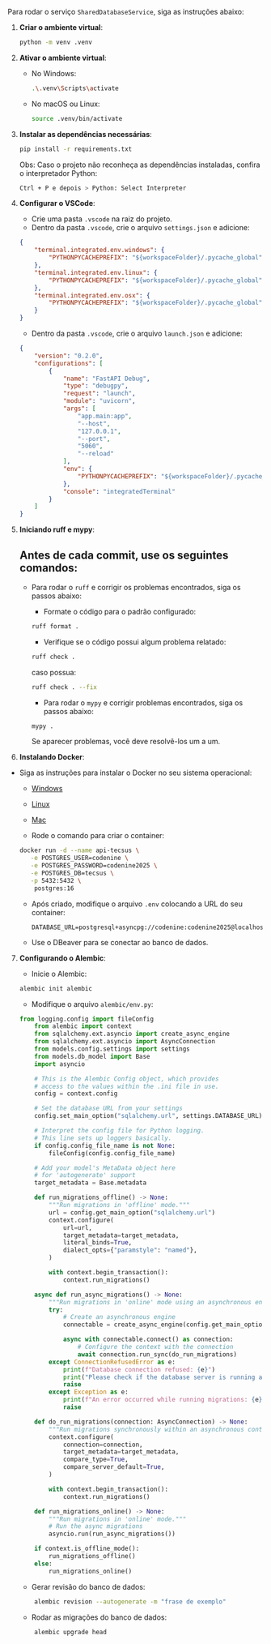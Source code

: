 <!--
This file contains the README documentation for the recommendation-service project.
-->

Para rodar o serviço `SharedDatabaseService`, siga as instruções abaixo:

1. **Criar o ambiente virtual**:
    ```bash
    python -m venv .venv
    ```

2. **Ativar o ambiente virtual**:
    - No Windows:
        ```bash
        .\.venv\Scripts\activate
        ```
    - No macOS ou Linux:
        ```bash
        source .venv/bin/activate
        ```

3. **Instalar as dependências necessárias**:
    ```bash
    pip install -r requirements.txt
    ```
    Obs: Caso o projeto não reconheça as dependências instaladas, confira o interpretador Python:
    ```bash
    Ctrl + P e depois > Python: Select Interpreter
    ```

4. **Configurar o VSCode**:
    - Crie uma pasta `.vscode` na raiz do projeto.
    - Dentro da pasta `.vscode`, crie o arquivo `settings.json` e adicione:
    ```json
    {
        "terminal.integrated.env.windows": {
            "PYTHONPYCACHEPREFIX": "${workspaceFolder}/.pycache_global"
        },
        "terminal.integrated.env.linux": {
            "PYTHONPYCACHEPREFIX": "${workspaceFolder}/.pycache_global"
        },
        "terminal.integrated.env.osx": {
            "PYTHONPYCACHEPREFIX": "${workspaceFolder}/.pycache_global"
        }
    }
    ```
    - Dentro da pasta `.vscode`, crie o arquivo `launch.json` e adicione:
    ```json
    {
        "version": "0.2.0",
        "configurations": [
            {
                "name": "FastAPI Debug",
                "type": "debugpy",
                "request": "launch",
                "module": "uvicorn",
                "args": [
                    "app.main:app",
                    "--host",
                    "127.0.0.1",
                    "--port",
                    "5060",
                    "--reload"
                ],
                "env": {
                    "PYTHONPYCACHEPREFIX": "${workspaceFolder}/.pycache_global"
                },
                "console": "integratedTerminal"
            }
        ]
    }
    ```

5. **Iniciando ruff e mypy**:
    ## Antes de cada commit, use os seguintes comandos:
    - Para rodar o `ruff` e corrigir os problemas encontrados, siga os passos abaixo:

        - Formate o código para o padrão configurado:
        ```bash
        ruff format .
        ```
        - Verifique se o código possui algum problema relatado:
        ```bash
        ruff check .
        ```
        caso possua:
        ```bash
        ruff check . --fix
        ```

        - Para rodar o `mypy` e corrigir problemas encontrados, siga os passos abaixo:
        ```bash
        mypy .
        ```
        Se aparecer problemas, você deve resolvê-los um a um.

6. **Instalando Docker**:
- Siga as instruções para instalar o Docker no seu sistema operacional:
    - [Windows](https://docs.docker.com/desktop/install/windows-install/)
    - [Linux](https://docs.docker.com/desktop/install/linux-install/)
    - [Mac](https://docs.docker.com/desktop/install/mac-install/)

    - Rode o comando para criar o container:

    ```bash
    docker run -d --name api-tecsus \
       -e POSTGRES_USER=codenine \
       -e POSTGRES_PASSWORD=codenine2025 \
       -e POSTGRES_DB=tecsus \
       -p 5432:5432 \
        postgres:16
    ```
    - Após criado, modifique o arquivo `.env` colocando a URL do seu container:
        ```env
        DATABASE_URL=postgresql+asyncpg://codenine:codenine2025@localhost:5432/tecsus
        ```
    - Use o DBeaver para se conectar ao banco de dados.

7. **Configurando o Alembic**:
    - Inicie o Alembic: 
    ```bash
    alembic init alembic
    ```

    - Modifique o arquivo `alembic/env.py`:

    ```python
    from logging.config import fileConfig
        from alembic import context
        from sqlalchemy.ext.asyncio import create_async_engine
        from sqlalchemy.ext.asyncio import AsyncConnection
        from models.config.settings import settings
        from models.db_model import Base
        import asyncio

        # This is the Alembic Config object, which provides
        # access to the values within the .ini file in use.
        config = context.config

        # Set the database URL from your settings
        config.set_main_option("sqlalchemy.url", settings.DATABASE_URL)

        # Interpret the config file for Python logging.
        # This line sets up loggers basically.
        if config.config_file_name is not None:
            fileConfig(config.config_file_name)

        # Add your model's MetaData object here
        # for 'autogenerate' support
        target_metadata = Base.metadata

        def run_migrations_offline() -> None:
            """Run migrations in 'offline' mode."""
            url = config.get_main_option("sqlalchemy.url")
            context.configure(
                url=url,
                target_metadata=target_metadata,
                literal_binds=True,
                dialect_opts={"paramstyle": "named"},
            )

            with context.begin_transaction():
                context.run_migrations()

        async def run_async_migrations() -> None:
            """Run migrations in 'online' mode using an asynchronous engine."""
            try:
                # Create an asynchronous engine
                connectable = create_async_engine(config.get_main_option("sqlalchemy.url"))

                async with connectable.connect() as connection:
                    # Configure the context with the connection
                    await connection.run_sync(do_run_migrations)
            except ConnectionRefusedError as e:
                print(f"Database connection refused: {e}")
                print("Please check if the database server is running and the connection details are correct.")
                raise
            except Exception as e:
                print(f"An error occurred while running migrations: {e}")
                raise

        def do_run_migrations(connection: AsyncConnection) -> None:
            """Run migrations synchronously within an asynchronous context."""
            context.configure(
                connection=connection,
                target_metadata=target_metadata,
                compare_type=True,
                compare_server_default=True,
            )

            with context.begin_transaction():
                context.run_migrations()

        def run_migrations_online() -> None:
            """Run migrations in 'online' mode."""
            # Run the async migrations
            asyncio.run(run_async_migrations())

        if context.is_offline_mode():
            run_migrations_offline()
        else:
            run_migrations_online()
    ```

    - Gerar revisão do banco de dados:
    ```bash
        alembic revision --autogenerate -m "frase de exemplo"
    ```
    
    - Rodar as migrações do banco de dados:
    ```bash
        alembic upgrade head
    ```
    